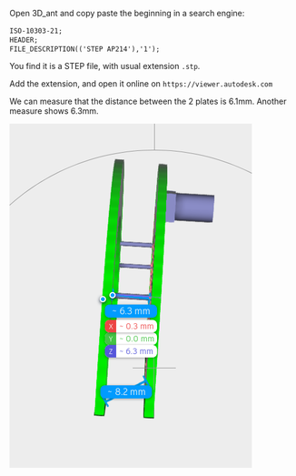 Open 3D_ant and copy paste the beginning in a search engine:

```
ISO-10303-21;
HEADER;
FILE_DESCRIPTION(('STEP AP214'),'1');
```

You find it is a STEP file, with usual extension `.stp`.

Add the extension, and open it online on `https://viewer.autodesk.com`

We can measure that the distance between the 2 plates is 6.1mm.
Another measure shows 6.3mm.

![](./measure.png)
